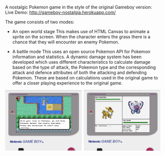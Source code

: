 A nostalgic Pokemon game in the style of the original Gameboy version:
Live Demo: http://gameboy-nostalgia.herokuapp.com/

The game consists of two modes:

- An open world stage
  This makes use of HTML Canvas to animate a sprite on the screen.
  When the character enters the grass there is a chance that they will encounter an enemy Pokemon. 
  
- A battle mode 
This uses an open source Pokemon API for Pokemon information and statistics.
A dynamic damage system has been developed which uses different characteristics to calculate damage based on the type of attack, the Pokemon type and the corresponding attack and defence attributes of both the attacking and defending Pokemon. These are based on calculations used in the original game to offer a closer playing experience to the original game.

<img src="./Thumbnail.png">

